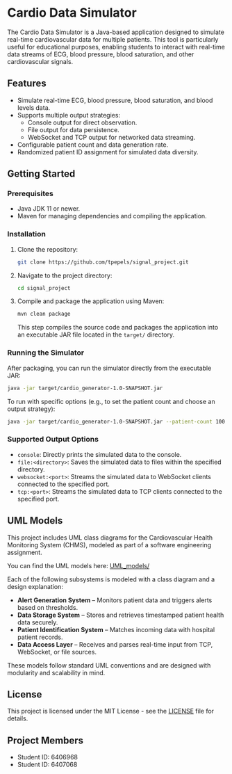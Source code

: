 # Cardio Data Simulator

The Cardio Data Simulator is a Java-based application designed to simulate real-time cardiovascular data for multiple patients. This tool is particularly useful for educational purposes, enabling students to interact with real-time data streams of ECG, blood pressure, blood saturation, and other cardiovascular signals.

## Features

- Simulate real-time ECG, blood pressure, blood saturation, and blood levels data.
- Supports multiple output strategies:
  - Console output for direct observation.
  - File output for data persistence.
  - WebSocket and TCP output for networked data streaming.
- Configurable patient count and data generation rate.
- Randomized patient ID assignment for simulated data diversity.

## Getting Started

### Prerequisites

- Java JDK 11 or newer.
- Maven for managing dependencies and compiling the application.

### Installation

1. Clone the repository:

   ```sh
   git clone https://github.com/tpepels/signal_project.git
   ```

2. Navigate to the project directory:

   ```sh
   cd signal_project
   ```

3. Compile and package the application using Maven:
   ```sh
   mvn clean package
   ```
   This step compiles the source code and packages the application into an executable JAR file located in the `target/` directory.

### Running the Simulator

After packaging, you can run the simulator directly from the executable JAR:

```sh
java -jar target/cardio_generator-1.0-SNAPSHOT.jar
```

To run with specific options (e.g., to set the patient count and choose an output strategy):

```sh
java -jar target/cardio_generator-1.0-SNAPSHOT.jar --patient-count 100 --output file:./output
```

### Supported Output Options

- `console`: Directly prints the simulated data to the console.
- `file:<directory>`: Saves the simulated data to files within the specified directory.
- `websocket:<port>`: Streams the simulated data to WebSocket clients connected to the specified port.
- `tcp:<port>`: Streams the simulated data to TCP clients connected to the specified port.

## UML Models

This project includes UML class diagrams for the Cardiovascular Health Monitoring System (CHMS), modeled as part of a software engineering assignment.

You can find the UML models here: [UML_models/](./uml_models)

Each of the following subsystems is modeled with a class diagram and a design explanation:

- **Alert Generation System** – Monitors patient data and triggers alerts based on thresholds.
- **Data Storage System** – Stores and retrieves timestamped patient health data securely.
- **Patient Identification System** – Matches incoming data with hospital patient records.
- **Data Access Layer** – Receives and parses real-time input from TCP, WebSocket, or file sources.

These models follow standard UML conventions and are designed with modularity and scalability in mind.

## License

This project is licensed under the MIT License - see the [LICENSE](LICENSE) file for details.

## Project Members
- Student ID: 6406968
- Student ID: 6407068